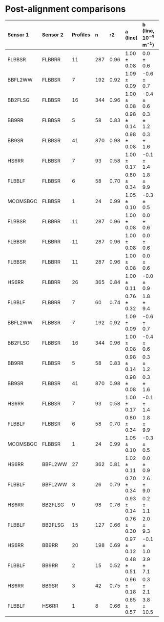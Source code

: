 # Post-alignment comparisons  
| Sensor 1 | Sensor 2 | Profiles | n | r2 | a (line) | b (line, 10<sup>-4</sup> m<sup>-1</sup>) | b (offset, 10<sup>-4</sup> m<sup>-1</sup>) |  
|:---------|:---------|:---------|:--|:---|:--|:--|:--|  
| FLBBSR | FLBBRR | 11 | 287 | 0.96 | 1.00 &pm; 0.08 | 0.0 &pm; 0.6 | -0.0 &pm; 0.6 |  
| BBFL2WW | FLBBSR | 7 | 192 | 0.92 | 1.09 &pm; 0.09 | -0.6 &pm; 0.7 | -0.2 &pm; 0.6 |  
| BB2FLSG | FLBBSR | 16 | 344 | 0.96 | 1.00 &pm; 0.08 | -0.4 &pm; 0.6 | -0.4 &pm; 0.6 |  
| BB9RR | FLBBSR | 5 | 58 | 0.83 | 0.98 &pm; 0.14 | 0.3 &pm; 1.2 | 0.1 &pm; 0.7 |  
| BB9SR | FLBBSR | 41 | 870 | 0.98 | 0.98 &pm; 0.08 | 0.3 &pm; 1.6 | 0.2 &pm; 1.6 |  
| HS6RR | FLBBSR | 7 | 93 | 0.58 | 1.00 &pm; 0.17 | -0.1 &pm; 1.4 | -0.1 &pm; 0.9 |  
| FLBBLF | FLBBSR | 6 | 58 | 0.70 | 0.80 &pm; 0.34 | 1.8 &pm; 9.9 | 0.4 &pm; 12.4 |  
| MCOMSBGC | FLBBSR | 1 | 24 | 0.99 | 1.05 &pm; 0.10 | -0.3 &pm; 0.5 | -0.1 &pm; 0.5 |  
| FLBBSR | FLBBRR | 11 | 287 | 0.96 | 1.00 &pm; 0.08 | 0.0 &pm; 0.6 | -0.0 &pm; 0.6 |  
| FLBBSR | FLBBRR | 11 | 287 | 0.96 | 1.00 &pm; 0.08 | 0.0 &pm; 0.6 | -0.0 &pm; 0.6 |  
| FLBBSR | FLBBRR | 11 | 287 | 0.96 | 1.00 &pm; 0.08 | 0.0 &pm; 0.6 | -0.0 &pm; 0.6 |  
| HS6RR | FLBBRR | 26 | 365 | 0.84 | 1.00 &pm; 0.11 | -0.0 &pm; 0.9 | -0.0 &pm; 0.8 |  
| FLBBLF | FLBBRR | 7 | 60 | 0.74 | 0.76 &pm; 0.32 | 1.8 &pm; 9.4 | 0.2 &pm; 12.4 |  
| BBFL2WW | FLBBSR | 7 | 192 | 0.92 | 1.09 &pm; 0.09 | -0.6 &pm; 0.7 | -0.2 &pm; 0.6 |  
| BB2FLSG | FLBBSR | 16 | 344 | 0.96 | 1.00 &pm; 0.08 | -0.4 &pm; 0.6 | -0.4 &pm; 0.6 |  
| BB9RR | FLBBSR | 5 | 58 | 0.83 | 0.98 &pm; 0.14 | 0.3 &pm; 1.2 | 0.1 &pm; 0.7 |  
| BB9SR | FLBBSR | 41 | 870 | 0.98 | 0.98 &pm; 0.08 | 0.3 &pm; 1.6 | 0.2 &pm; 1.6 |  
| HS6RR | FLBBSR | 7 | 93 | 0.58 | 1.00 &pm; 0.17 | -0.1 &pm; 1.4 | -0.1 &pm; 0.9 |  
| FLBBLF | FLBBSR | 6 | 58 | 0.70 | 0.80 &pm; 0.34 | 1.8 &pm; 9.9 | 0.4 &pm; 12.4 |  
| MCOMSBGC | FLBBSR | 1 | 24 | 0.99 | 1.05 &pm; 0.10 | -0.3 &pm; 0.5 | -0.1 &pm; 0.5 |  
| HS6RR | BBFL2WW | 27 | 362 | 0.81 | 1.02 &pm; 0.11 | 0.0 &pm; 0.9 | 0.2 &pm; 0.8 |  
| FLBBLF | BBFL2WW | 3 | 26 | 0.79 | 0.70 &pm; 0.34 | 2.6 &pm; 9.0 | 0.8 &pm; 12.8 |  
| HS6RR | BB2FLSG | 9 | 98 | 0.76 | 0.93 &pm; 0.14 | 0.2 &pm; 1.1 | -0.4 &pm; 0.8 |  
| FLBBLF | BB2FLSG | 15 | 127 | 0.66 | 0.76 &pm; 0.30 | 2.0 &pm; 9.3 | 0.4 &pm; 12.2 |  
| HS6RR | BB9RR | 20 | 198 | 0.69 | 0.97 &pm; 0.12 | -0.1 &pm; 1.0 | -0.4 &pm; 0.8 |  
| FLBBLF | BB9RR | 2 | 15 | 0.52 | 0.48 &pm; 0.51 | 3.9 &pm; 7.1 | 0.9 &pm; 13.3 |  
| HS6RR | BB9SR | 3 | 42 | 0.75 | 0.96 &pm; 0.18 | 0.3 &pm; 2.1 | 0.0 &pm; 1.8 |  
| FLBBLF | HS6RR | 1 | 8 | 0.66 | 0.65 &pm; 0.57 | 3.8 &pm; 10.5 | 1.5 &pm; 14.7 |  

